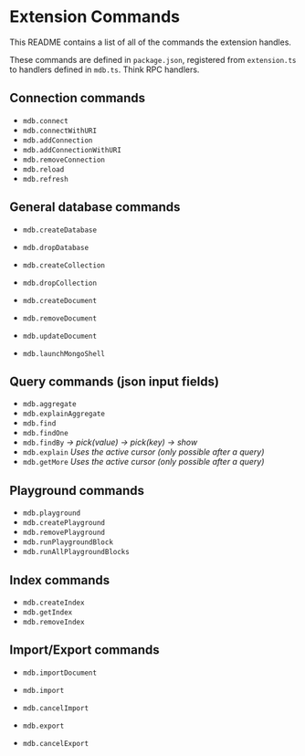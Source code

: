 # Extension Commands

This README contains a list of all of the commands the extension handles.

These commands are defined in `package.json`, registered from `extension.ts` to
handlers defined in `mdb.ts`.
Think RPC handlers.

## Connection commands
- `mdb.connect`
- `mdb.connectWithURI`
- `mdb.addConnection`
- `mdb.addConnectionWithURI`
- `mdb.removeConnection`
- `mdb.reload`
- `mdb.refresh`

## General database commands
- `mdb.createDatabase`
- `mdb.dropDatabase`
- `mdb.createCollection`
- `mdb.dropCollection`

- `mdb.createDocument`
- `mdb.removeDocument`
- `mdb.updateDocument`

- `mdb.launchMongoShell`

## Query commands (json input fields)
- `mdb.aggregate`
- `mdb.explainAggregate`
- `mdb.find`
- `mdb.findOne`
- `mdb.findBy`  *-> pick(value) -> pick(key) -> show*
- `mdb.explain` *Uses the active cursor (only possible after a query)*
- `mdb.getMore` *Uses the active cursor (only possible after a query)*

## Playground commands
- `mdb.playground`
- `mdb.createPlayground`
- `mdb.removePlayground`
- `mdb.runPlaygroundBlock`
- `mdb.runAllPlaygroundBlocks`

## Index commands
- `mdb.createIndex`
- `mdb.getIndex`
- `mdb.removeIndex`

## Import/Export commands
- `mdb.importDocument`

- `mdb.import`
- `mdb.cancelImport`
- `mdb.export`
- `mdb.cancelExport`
